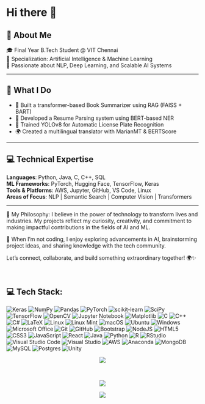 # Hi there 👋

## 🚀 About Me
🎓 Final Year B.Tech Student @ VIT Chennai  
🧠 Specialization: Artificial Intelligence & Machine Learning  
📍 Passionate about NLP, Deep Learning, and Scalable AI Systems

---

## 🔧 What I Do
- 🧾 Built a transformer-based Book Summarizer using RAG (FAISS + BART)
- 🤖 Developed a Resume Parsing system using BERT-based NER
- 🚗 Trained YOLOv8 for Automatic License Plate Recognition
- 🌍 Created a multilingual translator with MarianMT & BERTScore

---

## 💻 Technical Expertise

**Languages**: Python, Java, C, C++, SQL  
**ML Frameworks**: PyTorch, Hugging Face, TensorFlow, Keras  
**Tools & Platforms**: AWS, Jupyter, GitHub, VS Code, Linux  
**Areas of Focus**: NLP | Semantic Search | Computer Vision | Transformers  

---

🚀 My Philosophy:
I believe in the power of technology to transform lives and industries. My projects reflect my curiosity, creativity, and commitment to making impactful contributions in the fields of AI and ML.

🌱 When I’m not coding, I enjoy exploring advancements in AI, brainstorming project ideas, and sharing knowledge with the tech community.

Let’s connect, collaborate, and build something extraordinary together! 🌍✨

<br>

## 💻 Tech Stack:
![Keras](https://img.shields.io/badge/Keras-%23D00000.svg?style=for-the-badge&logo=Keras&logoColor=white) ![NumPy](https://img.shields.io/badge/numpy-%23013243.svg?style=for-the-badge&logo=numpy&logoColor=white) 	![Pandas](https://img.shields.io/badge/pandas-%23150458.svg?style=for-the-badge&logo=pandas&logoColor=white) ![PyTorch](https://img.shields.io/badge/PyTorch-%23EE4C2C.svg?style=for-the-badge&logo=PyTorch&logoColor=white) 	![scikit-learn](https://img.shields.io/badge/scikit--learn-%23F7931E.svg?style=for-the-badge&logo=scikit-learn&logoColor=white) ![SciPy](https://img.shields.io/badge/SciPy-%230C55A5.svg?style=for-the-badge&logo=scipy&logoColor=%white) ![TensorFlow](https://img.shields.io/badge/TensorFlow-%23FF6F00.svg?style=for-the-badge&logo=TensorFlow&logoColor=white) ![OpenCV](https://img.shields.io/badge/opencv-%23white.svg?style=for-the-badge&logo=opencv&logoColor=white) ![Jupyter Notebook](https://img.shields.io/badge/jupyter-%23FA0F00.svg?style=for-the-badge&logo=jupyter&logoColor=white) ![Matplotlib](https://img.shields.io/badge/Matplotlib-%23ffffff.svg?style=for-the-badge&logo=Matplotlib&logoColor=black)
![C](https://img.shields.io/badge/c-%2300599C.svg?style=for-the-badge&logo=c&logoColor=white) 	![C++](https://img.shields.io/badge/c++-%2300599C.svg?style=for-the-badge&logo=c%2B%2B&logoColor=white) ![C#](https://img.shields.io/badge/c%23-%23239120.svg?style=for-the-badge&logo=csharp&logoColor=white) ![LaTeX](https://img.shields.io/badge/latex-%23008080.svg?style=for-the-badge&logo=latex&logoColor=white) ![Linux](https://img.shields.io/badge/Linux-FCC624?style=for-the-badge&logo=linux&logoColor=black) ![Linux Mint](https://img.shields.io/badge/Linux%20Mint-87CF3E?style=for-the-badge&logo=Linux%20Mint&logoColor=white) ![macOS](https://img.shields.io/badge/mac%20os-000000?style=for-the-badge&logo=macos&logoColor=F0F0F0) ![Ubuntu](https://img.shields.io/badge/Ubuntu-E95420?style=for-the-badge&logo=ubuntu&logoColor=white) ![Windows](https://img.shields.io/badge/Windows-0078D6?style=for-the-badge&logo=windows&logoColor=white) ![Microsoft Office](https://img.shields.io/badge/Microsoft_Office-D83B01?style=for-the-badge&logo=microsoft-office&logoColor=white) ![Git](https://img.shields.io/badge/git-%23F05033.svg?style=for-the-badge&logo=git&logoColor=white) ![GitHub](https://img.shields.io/badge/github-%23121011.svg?style=for-the-badge&logo=github&logoColor=white)
![Bootstrap](https://img.shields.io/badge/bootstrap-%238511FA.svg?style=for-the-badge&logo=bootstrap&logoColor=white) ![NodeJS](https://img.shields.io/badge/node.js-6DA55F?style=for-the-badge&logo=node.js&logoColor=white) ![HTML5](https://img.shields.io/badge/html5-%23E34F26.svg?style=for-the-badge&logo=html5&logoColor=white) ![CSS3](https://img.shields.io/badge/css3-%231572B6.svg?style=for-the-badge&logo=css3&logoColor=white) 	![JavaScript](https://img.shields.io/badge/javascript-%23323330.svg?style=for-the-badge&logo=javascript&logoColor=%23F7DF1E) ![React](https://img.shields.io/badge/react-%2320232a.svg?style=for-the-badge&logo=react&logoColor=%2361DAFB)
![Java](https://img.shields.io/badge/java-%23ED8B00.svg?style=for-the-badge&logo=openjdk&logoColor=white) ![Python](https://img.shields.io/badge/python-3670A0?style=for-the-badge&logo=python&logoColor=ffdd54) ![R](https://img.shields.io/badge/r-%23276DC3.svg?style=for-the-badge&logo=r&logoColor=white) ![RStudio](https://img.shields.io/badge/RStudio-4285F4?style=for-the-badge&logo=rstudio&logoColor=white) ![Visual Studio Code](https://img.shields.io/badge/Visual%20Studio%20Code-0078d7.svg?style=for-the-badge&logo=visual-studio-code&logoColor=white) ![Visual Studio](https://img.shields.io/badge/Visual%20Studio-5C2D91.svg?style=for-the-badge&logo=visual-studio&logoColor=white) ![AWS](https://img.shields.io/badge/AWS-%23FF9900.svg?style=for-the-badge&logo=amazon-aws&logoColor=white) ![Anaconda](https://img.shields.io/badge/Anaconda-%2344A833.svg?style=for-the-badge&logo=anaconda&logoColor=white) ![MongoDB](https://img.shields.io/badge/MongoDB-%234ea94b.svg?style=for-the-badge&logo=mongodb&logoColor=white) ![MySQL](https://img.shields.io/badge/mysql-4479A1.svg?style=for-the-badge&logo=mysql&logoColor=white)
![Postgres](https://img.shields.io/badge/postgres-%23316192.svg?style=for-the-badge&logo=postgresql&logoColor=white) ![Unity](https://img.shields.io/badge/unity-%23000000.svg?style=for-the-badge&logo=unity&logoColor=white)
<br>

<p align="center"><img src="https://github-readme-stats.vercel.app/api?username=Pranam2002&show_icons=true&theme=radical"></p>
<br>
<p align="center">
<img src="https://github-readme-stats.vercel.app/api/top-langs?username=Pranam2002&show_icons=true">
</p>

<p align="center">
<img src="https://github-readme-activity-graph.vercel.app/graph?username=Pranam2002&bg_color=1c1c1c&color=8f66ff&line=fb185c&point=f9db15&area=true&hide_border=true">
</p>


<!--
**Pranam2002/Pranam2002** is a ✨ _special_ ✨ repository because its `README.md` (this file) appears on your GitHub profile.

Here are some ideas to get you started:

- 🔭 I’m currently working on ...
- 🌱 I’m currently learning ...
- 👯 I’m looking to collaborate on ...
- 🤔 I’m looking for help with ...
- 💬 Ask me about ...
- 📫 How to reach me: ...
- 😄 Pronouns: ...
- ⚡ Fun fact: ...

## 🏆 Github Trophies
<p align="center">
<img src="https://github-profile-trophy.vercel.app/?username=Pranam2002&theme=radical">
</p>

[![](https://visitcount.itsvg.in/api?id=Pranam2002&label=Profile%20Views&color=1&icon=0&pretty=true)](https://visitcount.itsvg.in)

-->
